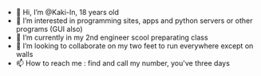 - 👋 Hi, I’m @Kaki-In, 18 years old
- 👀 I’m interested in programming sites, apps and python servers or other programs (GUI also)
- 🌱 I’m currently in my 2nd engineer scool preparating class
- 💞️ I’m looking to collaborate on my two feet to run everywhere except on walls
- 📫 How to reach me : find and call my number, you've three days

<!---
Kaki-In/Kaki-In is a ✨ special ✨ repository because its `README.md` (this file) appears on your GitHub profile.
You can click the Preview link to take a look at your changes.
--->
